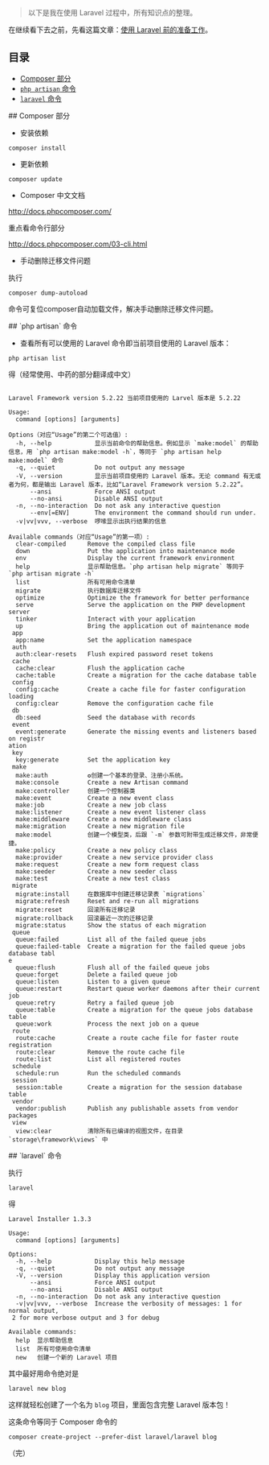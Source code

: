 > 以下是我在使用 Laravel 过程中，所有知识点的整理。

在继续看下去之前，先看这篇文章：[使用 Laravel 前的准备工作](https://baooab.wordpress.com/2016/12/31/%e4%bd%bf%e7%94%a8-laravel-%e5%89%8d%e7%9a%84%e5%87%86%e5%a4%87%e5%b7%a5%e4%bd%9c/)。
## 目录

- [Composer 部分](#Composer)
- [`php artisan` 命令](#PHPArtisanCommand)
- [`laravel` 命令](#LaravelCommand)

<a name="Composer">
## Composer 部分

- 安装依赖

```
composer install
```

- 更新依赖

```
composer update
```

- Composer 中文文档

http://docs.phpcomposer.com/

重点看命令行部分

http://docs.phpcomposer.com/03-cli.html

- 手动删除迁移文件问题

执行

```
composer dump-autoload
```
命令可复位composer自动加载文件，解决手动删除迁移文件问题。

<a name="PHPArtisanCommand">
## `php artisan` 命令

- 查看所有可以使用的 Laravel 命令即当前项目使用的 Laravel 版本：

```
php artisan list
```

得（经常使用、中药的部分翻译成中文）

```

Laravel Framework version 5.2.22 当前项目使用的 Larvel 版本是 5.2.22

Usage:
  command [options] [arguments]

Options（对应“Usage”的第二个可选值）:
  -h, --help            显示当前命令的帮助信息。例如显示 `make:model` 的帮助信息，用 `php artisan make:model -h`，等同于 `php artisan help make:model` 命令
  -q, --quiet           Do not output any message
  -V, --version         显示当前项目使用的 Laravel 版本。无论 command 有无或者为何，都是输出 Laravel 版本，比如“Laravel Framework version 5.2.22”。
      --ansi            Force ANSI output
      --no-ansi         Disable ANSI output
  -n, --no-interaction  Do not ask any interactive question
      --env[=ENV]       The environment the command should run under.
  -v|vv|vvv, --verbose  啰嗦显示出执行结果的信息

Available commands（对应“Usage”的第一项）:
  clear-compiled      Remove the compiled class file
  down                Put the application into maintenance mode
  env                 Display the current framework environment
  help                显示帮助信息。`php artisan help migrate` 等同于 `php artisan migrate -h`
  list                所有可用命令清单
  migrate             执行数据库迁移文件
  optimize            Optimize the framework for better performance
  serve               Serve the application on the PHP development server
  tinker              Interact with your application
  up                  Bring the application out of maintenance mode
 app
  app:name            Set the application namespace
 auth
  auth:clear-resets   Flush expired password reset tokens
 cache
  cache:clear         Flush the application cache
  cache:table         Create a migration for the cache database table
 config
  config:cache        Create a cache file for faster configuration loading
  config:clear        Remove the configuration cache file
 db
  db:seed             Seed the database with records
 event
  event:generate      Generate the missing events and listeners based on registr
ation
 key
  key:generate        Set the application key
 make
  make:auth           ✪创建一个基本的登录、注册小系统。
  make:console        Create a new Artisan command
  make:controller     创建一个控制器类
  make:event          Create a new event class
  make:job            Create a new job class
  make:listener       Create a new event listener class
  make:middleware     Create a new middleware class
  make:migration      Create a new migration file
  make:model          创建一个模型类，后跟 `-m` 参数可附带生成迁移文件，非常便捷。
  make:policy         Create a new policy class
  make:provider       Create a new service provider class
  make:request        Create a new form request class
  make:seeder         Create a new seeder class
  make:test           Create a new test class
 migrate
  migrate:install     在数据库中创建迁移记录表 `migrations`
  migrate:refresh     Reset and re-run all migrations
  migrate:reset       回滚所有迁移记录
  migrate:rollback    回滚最近一次的迁移记录
  migrate:status      Show the status of each migration
 queue
  queue:failed        List all of the failed queue jobs
  queue:failed-table  Create a migration for the failed queue jobs database tabl
e
  queue:flush         Flush all of the failed queue jobs
  queue:forget        Delete a failed queue job
  queue:listen        Listen to a given queue
  queue:restart       Restart queue worker daemons after their current job
  queue:retry         Retry a failed queue job
  queue:table         Create a migration for the queue jobs database table
  queue:work          Process the next job on a queue
 route
  route:cache         Create a route cache file for faster route registration
  route:clear         Remove the route cache file
  route:list          List all registered routes
 schedule
  schedule:run        Run the scheduled commands
 session
  session:table       Create a migration for the session database table
 vendor
  vendor:publish      Publish any publishable assets from vendor packages
 view
  view:clear          清除所有已编译的视图文件，在目录 `storage\framework\views` 中
```
<a name="LaravelCommand">
## `laravel` 命令

执行

```
laravel
```

得

```
Laravel Installer 1.3.3

Usage:
  command [options] [arguments]

Options:
  -h, --help            Display this help message
  -q, --quiet           Do not output any message
  -V, --version         Display this application version
      --ansi            Force ANSI output
      --no-ansi         Disable ANSI output
  -n, --no-interaction  Do not ask any interactive question
  -v|vv|vvv, --verbose  Increase the verbosity of messages: 1 for normal output,
 2 for more verbose output and 3 for debug

Available commands:
  help  显示帮助信息
  list  所有可使用命令清单
  new   创建一个新的 Laravel 项目
```

其中最好用命令绝对是

```
laravel new blog
```

这样就轻松创建了一个名为 `blog` 项目，里面包含完整 Laravel 版本包！

这条命令等同于 Composer 命令的

```
composer create-project --prefer-dist laravel/laravel blog
```

（完）
